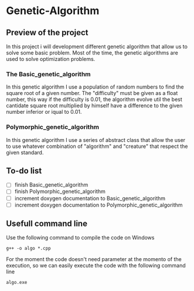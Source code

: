 # Genetic-Algorithm

## Preview of the project
In this project i will development different genetic algorithm that allow us to solve some basic problem.
Most of the time, the genetic algorithms are used to solve optimization problems.
### The Basic_genetic_algorithm
In this genetic algorithm I use a population of random numbers to find the square root of a given number.
The "difficulty" must be given as a float number, this way if the difficulty is 0.01, the algorithm evolve util the best cantidate square root multiplied by himself have a difference to the given number inferior or iqual to 0.01.
### Polymorphic_genetic_algorithm
In this genetic algorithm I use a series of abstract class that allow the user to use whatever combination of "algorithm" and "creature" that respect the given standard.

## To-do list
- [ ] finish Basic_genetic_algorithm
- [ ] finish Polymorphic_genetic_algorithm
- [ ] increment doxygen documentation to Basic_genetic_algorithm
- [ ] increment doxygen documentation to Polymorphic_genetic_algorithm

## Usefull command line
Use the following command to compile the code on Windows
```
g++ -o algo *.cpp
```
For the moment the code doesn't need parameter at the momento of the execution, so we can easily execute the code with the following command line
```
algo.exe
```